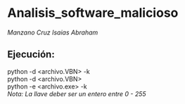 # Analisis_software_malicioso  
*Manzano Cruz Isaias Abraham*  
## Ejecución:  
  python -d <archivo.VBN> -k <llave>  
  python -d <archivo.VBN>  
  python -e <archivo.exe> -k <llave>  
*Nota: La llave deber ser un entero entre 0 - 255*
